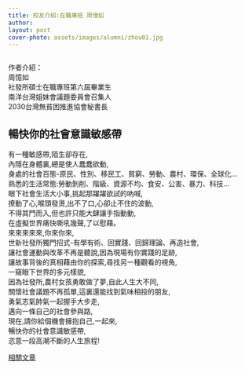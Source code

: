 ```yaml
---
title: 校友介紹:在職專班 周憶如
author: 
layout: post
cover-photo: assets/images/alumni/zhou01.jpg
---
```


<span class="image left"><img src="{{ 'assets/images/alumni/zhou01.jpg' | relative_url }}" alt="" /></span>

作者介紹：  
周憶如  
社發所碩士在職專班第六屆畢業生  
南洋台灣姐妹會議題委員會召集人  
2030台灣無貧困推進協會秘書長

## 暢快你的社會意識敏感帶

有一種敏感帶,陌生卻存在,  
內隱在身體裏,總是使人蠢蠢欲動,  
身處的社會百態-原民、性別、移民工、貧窮、勞動、農村、環保、全球化...  
熟悉的生活常態:勞動剝削、階級、資源不均、食安、公害、暴力、科技...  
眼下社會生活大小事,挑起那躍躍欲試的吶喊,  
撩動了心,喉頭發燙,出不了口,心卻止不住的波動,  
不得其門而入,但也許只能大肆讓手指動動,  
在虛擬世界痛快嘶吼幾聲,了以慰藉。  
來來來來來,你來你來,  
世新社發所獨門招式-有學有術、回實踐、回歸理論、再造社會,  
讓社會運動與改革不再是聽說,因為現場有你實踐的足跡,  
讓故事背後的真相藉由你的探索,尋找另一種觀看的視角,  
一窺眼下世界的多元樣貌,  
因為社發所,農村女孩勇敢做了夢,自此人生大不同,  
關懷社會議題不再孤單,這裏還能找到氣味相投的朋友,  
勇氣志氣帥氣一起握手大步走,  
邁向一條自己的社會參與路,  
現在,請你給個機會擁抱自己,一起來,  
暢快你的社會意識敏感帶,  
恣意一段高潮不斷的人生旅程!

[相關文章](http://www.coolloud.org.tw/tag/%E5%91%A8%E6%86%B6%E5%A6%82)